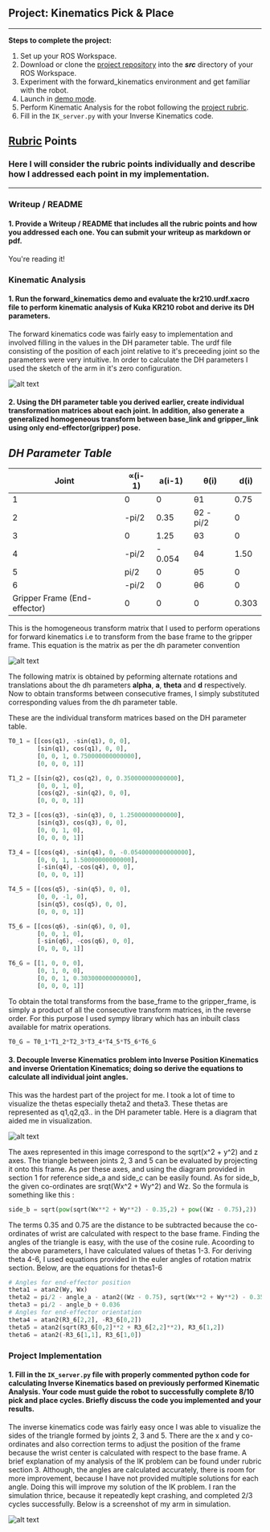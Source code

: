 ## Project: Kinematics Pick & Place
---


**Steps to complete the project:**  


1. Set up your ROS Workspace.
2. Download or clone the [project repository](https://github.com/udacity/RoboND-Kinematics-Project) into the ***src*** directory of your ROS Workspace.  
3. Experiment with the forward_kinematics environment and get familiar with the robot.
4. Launch in [demo mode](https://classroom.udacity.com/nanodegrees/nd209/parts/7b2fd2d7-e181-401e-977a-6158c77bf816/modules/8855de3f-2897-46c3-a805-628b5ecf045b/lessons/91d017b1-4493-4522-ad52-04a74a01094c/concepts/ae64bb91-e8c4-44c9-adbe-798e8f688193).
5. Perform Kinematic Analysis for the robot following the [project rubric](https://review.udacity.com/#!/rubrics/972/view).
6. Fill in the `IK_server.py` with your Inverse Kinematics code.


[//]: # (Image References)

[image1]: ./images/zero_config.png
[image2]: ./images/walthrough_diagram.png
[image3]: ./images/matrix.png
[image4]: ./images/result.png

## [Rubric](https://review.udacity.com/#!/rubrics/972/view) Points
### Here I will consider the rubric points individually and describe how I addressed each point in my implementation.  

---
### Writeup / README

#### 1. Provide a Writeup / README that includes all the rubric points and how you addressed each one.  You can submit your writeup as markdown or pdf.  

You're reading it!

### Kinematic Analysis
#### 1. Run the forward_kinematics demo and evaluate the kr210.urdf.xacro file to perform kinematic analysis of Kuka KR210 robot and derive its DH parameters.

The forward kinematics code was fairly easy to implementation and involved filling in the values in the DH parameter table. The urdf file consisting of the position of each joint relative to it's preceeding joint so the parameters were very intuitive.
In order to calculate the DH parameters I used the sketch of the arm in it's zero configuration.

![alt text][image1]



#### 2. Using the DH parameter table you derived earlier, create individual transformation matrices about each joint. In addition, also generate a generalized homogeneous transform between base_link and gripper_link using only end-effector(gripper) pose.

***DH Parameter Table***
---

| Joint  | ∝(i-1) | a(i-1) | θ(i) | d(i)  |
|---|---|---|---|---|
| 1  | 0 | 0 | θ1  | 0.75  |
| 2 | -pi/2 | 0.35 | θ2 - pi/2 | 0  |
| 3 | 0 | 1.25 |  θ3  | 0 |
| 4 | -pi/2 | - 0.054  | θ4  | 1.50  |
| 5 | pi/2   |  0 | θ5  | 0 |
| 6 | -pi/2  |  0|  θ6 | 0  |
| Gripper Frame (End-effector) | 0 | 0 | 0  | 0.303  |

This is the homogeneous transform matrix that I used to perform operations for forward kinematics i.e to transform from the base frame to the gripper frame. This equation is the matrix as per the dh parameter convention

![alt text][image3]

The following matrix is obtained by peforming alternate rotations and translations about the dh parameters **alpha**, **a**, **theta** and **d** respectively. Now to obtain transforms between consecutive frames, I simply substituted corresponding values from the dh parameter table.

These are the individual transform matrices based on the DH parameter table.

```python
T0_1 = [[cos(q1), -sin(q1), 0, 0],
        [sin(q1), cos(q1), 0, 0],
        [0, 0, 1, 0.750000000000000],
        [0, 0, 0, 1]]

T1_2 = [[sin(q2), cos(q2), 0, 0.350000000000000],
        [0, 0, 1, 0],
        [cos(q2), -sin(q2), 0, 0],
        [0, 0, 0, 1]]

T2_3 = [[cos(q3), -sin(q3), 0, 1.25000000000000],
        [sin(q3), cos(q3), 0, 0],
        [0, 0, 1, 0],
        [0, 0, 0, 1]]

T3_4 = [[cos(q4), -sin(q4), 0, -0.0540000000000000],
        [0, 0, 1, 1.50000000000000],
        [-sin(q4), -cos(q4), 0, 0],
        [0, 0, 0, 1]]

T4_5 = [[cos(q5), -sin(q5), 0, 0],
        [0, 0, -1, 0],
        [sin(q5), cos(q5), 0, 0],
        [0, 0, 0, 1]]

T5_6 = [[cos(q6), -sin(q6), 0, 0],
        [0, 0, 1, 0],
        [-sin(q6), -cos(q6), 0, 0],
        [0, 0, 0, 1]]

T6_G = [[1, 0, 0, 0],
        [0, 1, 0, 0],
        [0, 0, 1, 0.303000000000000],
        [0, 0, 0, 1]]
```

To obtain the total transforms from the base_frame to the gripper_frame, is simply a product of all the consecutive transform matrices, in the reverse order. For this purpose I used sympy library which has an inbuilt class available for matrix operations.

```python
T0_G = T0_1*T1_2*T2_3*T3_4*T4_5*T5_6*T6_G
```

#### 3. Decouple Inverse Kinematics problem into Inverse Position Kinematics and inverse Orientation Kinematics; doing so derive the equations to calculate all individual joint angles.

This was the hardest part of the project for me. I took a lot of time to visualize the thetas especially theta2 and theta3. These thetas are represented as q1,q2,q3.. in the DH parameter table. Here is a diagram that aided me in visualization.

![alt text][image2]

The axes represented in this image correspond to the sqrt(x^2 + y^2) and z axes. The triangle between joints 2, 3 and 5 can be evaluated by projecting it onto this frame. As per these axes, and using the diagram provided in section 1 for reference side_a and side_c can be easily found. As for side_b, the given co-ordinates are srqt(Wx^2 + Wy^2) and Wz. So the formula is something like this :

```python
side_b = sqrt(pow(sqrt(Wx**2 + Wy**2) - 0.35,2) + pow((Wz - 0.75),2))
```
The terms 0.35 and 0.75 are the distance to be subtracted because the co-ordinates of wrist are calculated with respect to the base frame.
Finding the angles of the triangle is easy, with the use of the cosine rule. Acoording to the above parameters, I have calculated values of thetas 1-3. For deriving theta 4-6, I used equations provided in the euler angles of rotation matrix section. Below, are the equations for thetas1-6

```python
# Angles for end-effector position
theta1 = atan2(Wy, Wx)
theta2 = pi/2 - angle_a - atan2((Wz - 0.75), sqrt(Wx**2 + Wy**2) - 0.35)
theta3 = pi/2 - angle_b + 0.036
# Angles for end-effector orientation
theta4 = atan2(R3_6[2,2], -R3_6[0,2])
theta5 = atan2(sqrt(R3_6[0,2]**2 + R3_6[2,2]**2), R3_6[1,2])
theta6 = atan2(-R3_6[1,1], R3_6[1,0])
```

### Project Implementation

#### 1. Fill in the `IK_server.py` file with properly commented python code for calculating Inverse Kinematics based on previously performed Kinematic Analysis. Your code must guide the robot to successfully complete 8/10 pick and place cycles. Briefly discuss the code you implemented and your results.

The inverse kinematics code was fairly easy once I was able to visualize the sides of the triangle formed by joints 2, 3 and 5. There are the x and y co-ordinates and also correction terms to adjust the position of the frame because the wrist center is calculated with respect to the base frame. A brief explanation of my analysis of the IK problem can be found under rubric section 3.
Although, the angles are calculated accurately, there is room for more improvement, because I have not provided multiple solutions for each angle. Doing this will improve my solution of the IK problem.
I ran the simulation thrice, because it repeatedly kept crashing, and completed 2/3 cycles successfully. Below is a screenshot of my arm in simulation.

![alt text][image4]
